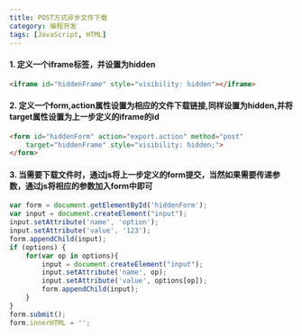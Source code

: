 ```yaml
---
title: POST方式异步文件下载
category: 编程开发
tags: [JavaScript, HTML]
---
```


#### 1. 定义一个iframe标签，并设置为hidden
```html
<iframe id="hiddenFrame" style="visibility: hidden"></iframe>
```

#### 2. 定义一个form,action属性设置为相应的文件下载链接,同样设置为hidden,并将target属性设置为上一步定义的iframe的id
```html
<form id="hiddenForm" action="export.action" method="post"
    target="hiddenFrame" style="visibility: hidden;">
</form>
```

#### 3. 当需要下载文件时，通过js将上一步定义的form提交，当然如果需要传递参数，通过js将相应的参数加入form中即可
```javascript
var form = document.getElementById('hiddenForm');
var input = document.createElement("input");
input.setAttribute('name', 'option');
input.setAttribute('value', '123');
form.appendChild(input);
if (options) {
    for(var op in options){
        input = document.createElement("input");
        input.setAttribute('name', op);
        input.setAttribute('value', options[op]);
        form.appendChild(input);
    }
}
form.submit();
form.innerHTML = '';
```
